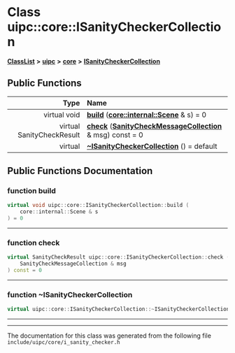 

# Class uipc::core::ISanityCheckerCollection



[**ClassList**](annotated.md) **>** [**uipc**](namespaceuipc.md) **>** [**core**](namespaceuipc_1_1core.md) **>** [**ISanityCheckerCollection**](classuipc_1_1core_1_1_i_sanity_checker_collection.md)










































## Public Functions

| Type | Name |
| ---: | :--- |
| virtual void | [**build**](#function-build) ([**core::internal::Scene**](classuipc_1_1core_1_1internal_1_1_scene.md) & s) = 0<br> |
| virtual SanityCheckResult | [**check**](#function-check) ([**SanityCheckMessageCollection**](classuipc_1_1core_1_1_sanity_check_message_collection.md) & msg) const = 0<br> |
| virtual  | [**~ISanityCheckerCollection**](#function-isanitycheckercollection) () = default<br> |




























## Public Functions Documentation




### function build 

```C++
virtual void uipc::core::ISanityCheckerCollection::build (
    core::internal::Scene & s
) = 0
```




<hr>



### function check 

```C++
virtual SanityCheckResult uipc::core::ISanityCheckerCollection::check (
    SanityCheckMessageCollection & msg
) const = 0
```




<hr>



### function ~ISanityCheckerCollection 

```C++
virtual uipc::core::ISanityCheckerCollection::~ISanityCheckerCollection () = default
```




<hr>

------------------------------
The documentation for this class was generated from the following file `include/uipc/core/i_sanity_checker.h`

